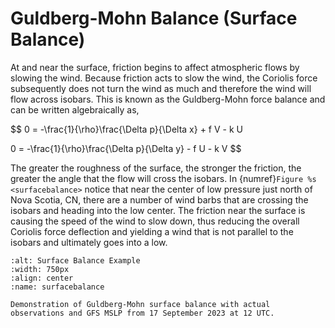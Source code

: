 # Guldberg-Mohn Balance (Surface Balance)

At and near the surface, friction begins to affect atmospheric flows by
slowing the wind. Because friction acts to slow the wind, the Coriolis
force subsequently does not turn the wind as much and therefore the wind
will flow across isobars. This is known as the Guldberg-Mohn force
balance and can be written algebraically as,

$$
0 = -\frac{1}{\rho}\frac{\Delta p}{\Delta x} + f V - k U

0 = -\frac{1}{\rho}\frac{\Delta p}{\Delta y} - f U - k V
$$

The greater the roughness of the surface, the stronger the friction,
the greater the angle that the flow will cross the isobars. In
{numref}`Figure %s <surfacebalance>` notice that near the center
of low pressure just north of Nova Scotia, CN, there are a number of
wind barbs that are crossing the isobars and heading into the low center.
The friction near the surface is causing the speed of the wind to slow down,
thus reducing the overall Coriolis force deflection and yielding a wind
that is not parallel to the isobars and ultimately goes into a low.

```{figure} ../../images/surface_balance_example.png
:alt: Surface Balance Example
:width: 750px
:align: center
:name: surfacebalance

Demonstration of Guldberg-Mohn surface balance with actual
observations and GFS MSLP from 17 September 2023 at 12 UTC.
```

